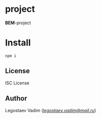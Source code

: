 # project

**BEM**-project

# Install

```
npm i
```

## License

ISC License

## Author

Legostaev Vadim (*legostaev.vadim@mail.ru*)
